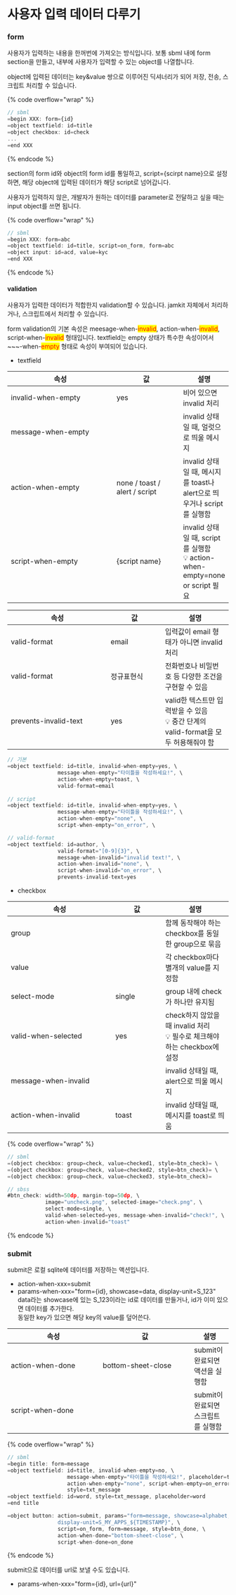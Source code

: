 # 사용자 입력 데이터 다루기

### form

사용자가 입력하는 내용을 한꺼번에 가져오는 방식입니다. 보통 sbml 내에 form section을 만들고, 내부에 사용자가 입력할 수 있는 object를 나열합니다.

object에 입력된 데이터는 key\&value 쌍으로 이루어진 딕셔너리가 되어 저장, 전송, 스크립트 처리할 수 있습니다.

{% code overflow="wrap" %}
```javascript
// sbml
=begin XXX: form={id}
=object textfield: id=title 
=object checkbox: id=check
...
=end XXX
```
{% endcode %}

section의 form id와 object의 form id를 통일하고, script={scirpt name}으로 설정하면, 해당 object에 입력된 데이터가 해당 script로 넘어갑니다.

사용자가 입력하지 않은, 개발자가 원하는 데이터를 parameter로 전달하고 싶을 때는 input object를 쓰면 됩니다.

{% code overflow="wrap" %}
```javascript
// sbml
=begin XXX: form=abc
=object textfield: id=title, script=on_form, form=abc
=object input: id=acd, value=kyc
=end XXX
```
{% endcode %}

#### validation

사용자가 입력한 데이터가 적합한지 validation할 수 있습니다. jamkit 자체에서 처리하거나, 스크립트에서 처리할 수 있습니다.

form validation의 기본 속성은 meesage-when-<mark style="color:red;">invalid</mark>, action-when-<mark style="color:red;">invalid</mark>, script-when-<mark style="color:red;">invalid</mark> 형태입니다. textfield는 empty 상태가 특수한 속성이어서 \~\~\~-when-<mark style="color:red;">empty</mark> 형태로 속성이 부여되어 있습니다.

* textfield

<table><thead><tr><th width="226">속성</th><th width="136">값</th><th>설명</th></tr></thead><tbody><tr><td>invalid-when-empty</td><td>yes</td><td>비어 있으면 invalid 처리</td></tr><tr><td>message-when-empty</td><td></td><td>invalid 상태일 때, 얼럿으로 띄울 메시지</td></tr><tr><td>action-when-empty</td><td>none / toast / alert / script</td><td>invalid 상태일 때, 메시지를 toast나 alert으로 띄우거나 script를 실행함</td></tr><tr><td>script-when-empty</td><td>{script name}</td><td>invalid 상태일 때, script를 실행함<br>💡 action-when-empty=none or script 필요</td></tr></tbody></table>

<table><thead><tr><th width="211.33333333333331">속성</th><th width="108">값</th><th>설명</th></tr></thead><tbody><tr><td>valid-format</td><td>email</td><td>입력값이 email 형태가 아니면 invalid 처리</td></tr><tr><td>valid-format</td><td>정규표현식</td><td>전화번호나 비밀번호 등 다양한 조건을 구현할 수 있음</td></tr><tr><td>prevents-invalid-text</td><td>yes</td><td>valid한 텍스트만 입력받을 수 있음<br>💡 중간 단계의 valid-format을 모두 허용해줘야 함</td></tr></tbody></table>

```javascript
// 기본
=object textfield: id=title, invalid-when-empty=yes, \
                message-when-empty="타이틀을 작성하세요!", \
                action-when-empty=toast, \
                valid-format=email
                
// script
=object textfield: id=title, invalid-when-empty=yes, \
                message-when-empty="타이틀을 작성하세요!", \
                action-when-empty="none", \
                script-when-empty="on_error", \

// valid-format
=object textfield: id=author, \
                valid-format="[0-9]{3}", \
                message-when-invalid="invalid text!", \
                action-when-invalid="none", \
                script-when-invalid="on_error", \
                prevents-invalid-text=yes
```

* checkbox

<table><thead><tr><th width="222">속성</th><th width="98">값</th><th>설명</th></tr></thead><tbody><tr><td>group</td><td></td><td>함께 동작해야 하는 checkbox를 동일한 group으로 묶음</td></tr><tr><td>value</td><td></td><td>각 checkbox마다 별개의 value를 지정함</td></tr><tr><td>select-mode</td><td>single</td><td>group 내에 check가 하나만 유지됨</td></tr><tr><td>valid-when-selected</td><td>yes</td><td>check하지 않았을 때 invalid 처리<br>💡 필수로 체크해야 하는 checkbox에 설정</td></tr><tr><td>message-when-invalid</td><td></td><td>invalid 상태일 때, alert으로 띄울 메시지</td></tr><tr><td>action-when-invalid</td><td>toast</td><td>invalid 상태일 때, 메시지를 toast로 띄움</td></tr></tbody></table>

{% code overflow="wrap" %}
```javascript
// sbml
=(object checkbox: group=check, value=checked1, style=btn_check)= \
=(object checkbox: group=check, value=checked2, style=btn_check)= \
=(object checkbox: group=check, value=checked3, style=btn_check)=

// sbss
#btn_check: width=50dp, margin-top=50dp, \
            image="uncheck.png", selected-image="check.png", \
            select-mode=single, \
            valid-when-selected=yes, message-when-invalid="check!", \
            action-when-invalid="toast"
```
{% endcode %}

### submit

submit은 로컬 sqlite에 데이터를 저장하는 액션입니다.&#x20;

* action-when-xxx=submit
* params-when-xxx="form={id}, showcase=data, display-unit=S\_123"\
  data라는 showcase에 있는 S\_123이라는 id로 데이터를 만들거나, id가 이미 있으면 데이터를 추가한다.\
  동일한 key가 있으면 해당 key의 value를 덮어쓴다.

<table><thead><tr><th width="193.33333333333331">속성</th><th width="192">값</th><th>설명</th></tr></thead><tbody><tr><td>action-when-done</td><td>bottom-sheet-close</td><td>submit이 완료되면 액션을 실행함</td></tr><tr><td>script-when-done</td><td></td><td>submit이 완료되면 스크립트를 실행함</td></tr></tbody></table>

{% code overflow="wrap" %}
```javascript
// sbml
=begin title: form=message
=object textfield: id=title, invalid-when-empty=no, \
                   message-when-empty="타이틀을 작성하세요!", placeholder=title, \
                   action-when-empty="none", script-when-empty=on_error, \
                   style=txt_message
=object textfield: id=word, style=txt_message, placeholder=word
=end title

=object button: action=submit, params="form=message, showcase=alphabet, \
                display-unit=S_MY_APPS_${TIMESTAMP}", \
                script=on_form, form=message, style=btn_done, \
                action-when-done="bottom-sheet-close", \
                script-when-done=on_done
```
{% endcode %}

submit으로 데이터를 url로 보낼 수도 있습니다.

* params-when-xxx="form={id}, url={url}"
